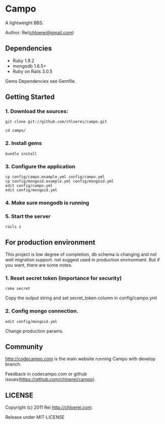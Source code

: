 # Campo

A lightweight BBS.

Author: Rei(chloerei@gmail.com)

## Dependencies

- Ruby 1.9.2
- mongodb 1.6.5+
- Ruby on Rails 3.0.5

Gems Dependencies see Gemfile.

## Getting Started

### 1. Download the sources:

    git clone git://github.com/chloerei/campo.git

    cd campo/

### 2. Install gems

    bundle install

### 3. Configure the application

    cp config/campo.example.yml config/campo.yml
    cp config/mongoid.example.yml config/mongoid.yml
    edit config/campo.yml
    edit config/mongoid.yml

### 4. Make sure mongodb is running

### 5. Start the server

    rails s

## For production environment

This project is low degree of completion, db schema is changing and not well migration support. not suggest used in production environment. But if you want, there are some notes.

### 1. Reset secret token (importance for security)

    rake secret

Copy the output string and set secret\_token column in config/campo.yml

### 2. Config mongo connection.

    edit config/mongoid.yml

Change production params.

## Community

http://codecampo.com is the main website running Campo with develop branch.

Feedback in codecampo.com or github issues(https://github.com/chloerei/campo).

## LICENSE 

Copyright (c) 2011 Rei http://chloerei.com.

Release under MIT-LICENSE
